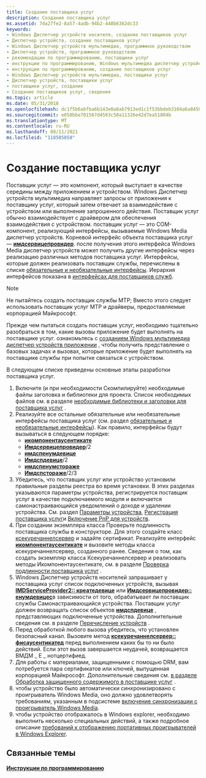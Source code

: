 ```yaml
---
title: Создание поставщика услуг
description: Создание поставщика услуг
ms.assetid: 7da27fe2-8a57-4adb-94b2-448b6362dc33
keywords:
- Windows Диспетчер устройств носителя, создание поставщиков услуг
- Диспетчер устройств, создание поставщиков услуг
- Windows Диспетчер устройств мультимедиа, программное руководством
- Диспетчер устройств, программное руководством
- рекомендации по программированию, поставщики услуг
- инструкции по программированию, Windows мультимедиа диспетчер устройств
- инструкции по программированию, создание поставщиков услуг
- Windows Диспетчер устройств мультимедиа, поставщики услуг
- Диспетчер устройств, поставщики услуг
- поставщики услуг, создание
- Создание поставщиков услуг, сведения
ms.topic: article
ms.date: 05/31/2018
ms.openlocfilehash: dc1f5b6abfba6b143e0a8ab7913ed1c1f53bbdeb3104a6a8450e438843349598
ms.sourcegitcommit: e858bbe701567d4583c50a11326e42d7ea51804b
ms.translationtype: MT
ms.contentlocale: ru-RU
ms.lasthandoff: 08/11/2021
ms.locfileid: "118585858"
---
```

# <a name="creating-a-service-provider"></a>Создание поставщика услуг

Поставщик услуг — это компонент, который выступает в качестве середины между приложением и устройством. Windows Диспетчер устройств мультимедиа направляет запросы от приложения к поставщику услуг, который затем отвечает за взаимодействие с устройством или выполнение запрошенного действия. Поставщик услуг обычно взаимодействует с драйвером для обеспечения взаимодействия с устройством. поставщик услуг — это COM-компонент, реализующий интерфейсы, вызываемые Windows Media диспетчер устройств. Корневой интерфейс объекта поставщика услуг — [**имдсервицепровидер**](/windows/desktop/api/mswmdm/nn-mswmdm-imdserviceprovider). после получения этого интерфейса Windows Media диспетчер устройств может получить другие интерфейсы через реализацию различных методов поставщика услуг. Интерфейсы, которые должен реализовать поставщик службы, перечислены в списке [обязательные и необязательные интерфейсы](mandatory-and-optional-interfaces.md). Иерархия интерфейсов показана в [интерфейсах для поставщиков служб](interfaces-for-service-providers.md).

> [!Note]  
> Не пытайтесь создать поставщик службы MTP; Вместо этого следует использовать поставщик услуг MTP и драйверы, предоставляемые корпорацией Майкрософт.

 

Прежде чем пытаться создать поставщик услуг, необходимо тщательно разобраться в том, какие вызовы приложение будет выполнять на поставщике услуг. ознакомьтесь с [созданием Windows мультимедиа диспетчер устройств приложении](creating-a-windows-media-device-manager-application.md) , чтобы получить представление о базовых задачах и вызовах, которые приложение будет выполнять на поставщике службы при попытке связаться с устройством.

В следующем списке приведены основные этапы разработки поставщика услуг.

1.  Включите (и при необходимости Скомпилируйте) необходимые файлы заголовка и библиотеки для проекта. Список необходимых файлов см. в разделе [необходимые библиотеки и заголовки для поставщика услуг](required-libraries-and-headers-for-a-service-provider.md) .
2.  Реализуйте все остальные обязательные или необязательные интерфейсы поставщика услуг (см. раздел [обязательные и необязательные интерфейсы](mandatory-and-optional-interfaces.md)). Как правило, интерфейсы будут вызываться в следующем порядке:
    -   [**икомпонентаусентикате**](/windows/desktop/api/mswmdm/nn-mswmdm-icomponentauthenticate)
    -   [**Имдсервицепровидер**](/windows/desktop/api/mswmdm/nn-mswmdm-imdserviceprovider)/2
    -   [**имдспенумдевице**](/windows/desktop/api/mswmdm/nn-mswmdm-imdspenumdevice)
    -   [**Имдспдевице**](/windows/desktop/api/mswmdm/nn-mswmdm-imdspdevice)/2
    -   [**имдспенумстораже**](/windows/desktop/api/mswmdm/nn-mswmdm-imdspenumstorage)
    -   [**Имдспстораже**](/windows/desktop/api/mswmdm/nn-mswmdm-imdspstorage)/2/3
3.  Убедитесь, что поставщик услуг или устройство установили правильные разделы реестра во время установки. В этих разделах указываются параметры устройства, регистрируется поставщик услуг в качестве подключаемого модуля и включается самонастраивающийся уведомлений о доходе и удалении устройства. См. раздел [Параметры устройства](device-parameters.md), [Регистрация поставщика услуг](registering-the-service-provider.md)и [Включение PnP для устройств](enabling-pnp-for-devices.md).
4.  При создании экземпляра класса Проверьте подлинность поставщика службы в конструкторе. Для этого создайте класс [ксекуречаннелсервер](csecurechannelserver-class.md) и задайте сертификат. Реализуйте интерфейс [**икомпонентаусентикате**](/windows/desktop/api/mswmdm/nn-mswmdm-icomponentauthenticate) и вызовите методы класса ксекуречаннелсервер, созданного ранее. Сведения о том, как создать экземпляр класса Ксекуречаннелсервер и реализовать методы Икомпонентаусентикате, см. в разделе [Проверка подлинности поставщика услуг](authenticating-the-service-provider.md) .
5.  Windows Диспетчер устройств носителей запрашивает у поставщика услуг список подключенных устройств, вызывая [**IMDServiceProvider2:: креатедевице**](/windows/desktop/api/mswmdm/nf-mswmdm-imdserviceprovider2-createdevice) или [**Имдсервицепровидер:: енумдевицес**](/windows/desktop/api/mswmdm/nf-mswmdm-imdserviceprovider-enumdevices)в зависимости от того, обрабатывает ли поставщик службы Самонастраивающийся устройства. Поставщик услуг должен возвращать список объектов [**имдспдевице**](/windows/desktop/api/mswmdm/nn-mswmdm-imdspdevice) , представляющих подключенные устройства. Дополнительные сведения см. в разделе [Перечисление устройств](enumerating-devices-service-provider.md) .
6.  Перед обработкой любого вызова убедитесь, что установлен безопасный канал. Вызовите метод [**ксекуречаннелсервер:: фисаусентикатед**](/previous-versions/bb231600(v=vs.85)) перед выполнением каких бы то ни было действий. Если этот вызов завершается неудачей, возвращается ВМДМ \_ E \_ нотцертифиед.
7.  Для работы с материалами, защищенными с помощью DRM, вам потребуется пара сертификатов или ключей, выпущенная корпорацией Майкрософт. Дополнительные сведения см. [в разделе Обработка защищенного содержимого в поставщике услуг](handling-protected-content-in-the-service-provider.md) .
8.  чтобы устройство было автоматически синхронизировано с проигрыватель Windows Media, оно должно удовлетворять требованиям, указанным в подсистеме [включение синхронизации с проигрыватель Windows Media](enabling-synchronization-with-windows-media-player.md).
9.  чтобы устройство отображалось в Windows explorer, необходимо выполнить несколько специальных действий, а также подробное описание [требований к отображению портативных проигрывателей в Windows Explorer](requirements-for-portable-audio-players-to-appear-in-windows-explorer.md).

## <a name="related-topics"></a>Связанные темы

<dl> <dt>

[**Инструкции по программированию**](programming-guide.md)
</dt> </dl>

 

 